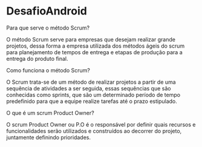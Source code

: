 # DesafioAndroid

Para que serve o método Scrum?
<p>
	O método Scrum serve para empresas que desejam realizar grande projetos, dessa forma a empresa utilizada dos métodos ágeis do scrum para planejamento de tempos de entrega e etapas de produção para a entrega do produto final. 
	
<p>
<p>
Como funciona o método Scrum?
<p>
	O Scrum trata-se de um método de realizar projetos a partir de uma sequência de atividades a ser seguida, essas sequências que são conhecidas como sprints, que são um determinado período de tempo predefinido para que a equipe realize tarefas até o prazo estipulado.

<p>
<p>
O que é um scrum Product Owner?
<p>
	O scrum Product Owner ou P.O é o responsável por definir quais recursos e funcionalidades serão utilizados e construídos ao decorrer do projeto, juntamente definindo prioridades.
	
<p>
<p>



